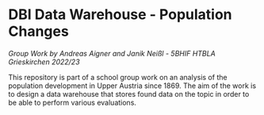 # DBI Data Warehouse - Population Changes

*Group Work by Andreas Aigner and Janik Neißl - 5BHIF HTBLA Grieskirchen 2022/23*

This repository is part of a school group work on an analysis of the population development in Upper Austria since 1869. The aim of the work is to design a data warehouse that stores found data on the topic in order to be able to perform various evaluations.

